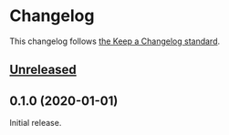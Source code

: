 # Changelog

This changelog follows [the Keep a Changelog standard](https://keepachangelog.com).


## [Unreleased](https://github.com/EventSaucePHP/LaravelEventSauce/compare/0.1.0...master)


## 0.1.0 (2020-01-01)

Initial release.
